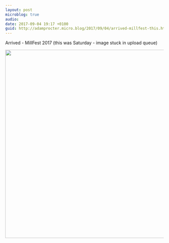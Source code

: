 ```yaml
---
layout: post
microblog: true
audio: 
date: 2017-09-04 19:17 +0100
guid: http://adamprocter.micro.blog/2017/09/04/arrived-millfest-this.html
---
```

Arrived - MillFest 2017 (this was Saturday - image stuck in upload queue)

<img src="http://discursive.adamprocter.co.uk/uploads/2017/89000475fd.jpg" width="600" height="600" />
